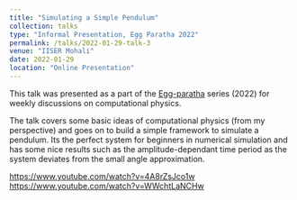 ```yaml
---
title: "Simulating a Simple Pendulum"
collection: talks
type: "Informal Presentation, Egg Paratha 2022"
permalink: /talks/2022-01-29-talk-3
venue: "IISER Mohali"
date: 2022-01-29
location: "Online Presentation"
---
```


This talk was presented as a part of the [Egg-paratha](https://iiserm.github.io/egg-paratha/) series (2022) for weekly discussions on computational physics. 

The talk covers some basic ideas of computational physics (from my perspective) and goes on to build a simple framework to simulate a pendulum. Its the perfect system for beginners in numerical simulation and has some nice results such as the amplitude-dependant time period as the system deviates from the small angle approximation. 

https://www.youtube.com/watch?v=4A8rZsJco1w
https://www.youtube.com/watch?v=WWchtLaNCHw